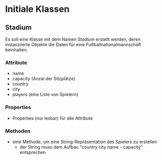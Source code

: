 # Initiale Klassen

## Stadium

Es soll eine Klasse mit dem Namen _Stadium_ erstellt werden, deren instanziierte Objekte die Daten für eine Fußballnationalmannschaft beinhalten.

### Attribute
* name 
* capacity (Anzal der Sitzplätze)
* country
* city
* players (eine Liste von Spielern)

### Properties
* Properties (nur lesbar) für alle Attribute

### Methoden
 
* eine Methode, um eine String-Repräsentation des Spielers zu erstellen
  * der String muss dem Aufbau "country city name - capacity" entsprechen 





